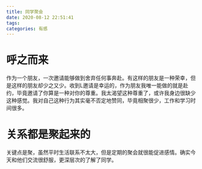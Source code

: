```yaml
---
title: 同学聚会
date: 2020-08-12 22:51:41
tags:
categories: 有感
---
```


# 呼之而来

作为一个朋友，一次邀请能够做到舍弃任何事奔赴。有这样的朋友是一种荣幸，但是这样的朋友却少之又少。收到L邀请是幸运的，作为朋友我唯一能做的就是赴约，毕竟邀请了你算是一种对你的尊重。我太渴望这种尊重了，或许我身边很缺少这种感觉。我对自己这种行为其实毫不否定地赞同，毕竟相聚很少，工作和学习时间很多。

# 关系都是聚起来的

关键点是聚，虽然平时生活联系不太大，但是定期的聚会就很能促进感情。确实今天和他们交流很舒服，更深层次的了解了同学。

